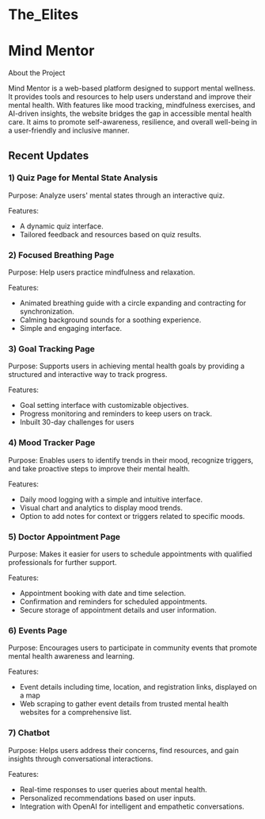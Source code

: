 # The_Elites
# Mind Mentor

About the Project

Mind Mentor is a web-based platform designed to support mental wellness. It provides tools and resources to help users understand and improve their mental health. With features like mood tracking, mindfulness exercises, and AI-driven insights, the website bridges the gap in accessible mental health care. It aims to promote self-awareness, resilience, and overall well-being in a user-friendly and inclusive manner.

## Recent Updates

### 1) Quiz Page for Mental State Analysis

Purpose: Analyze users' mental states through an interactive quiz.

Features:
* A dynamic quiz interface.
* Tailored feedback and resources based on quiz results.

### 2) Focused Breathing Page

Purpose: Help users practice mindfulness and relaxation.

Features:
* Animated breathing guide with a circle expanding and contracting for synchronization.
* Calming background sounds for a soothing experience.
* Simple and engaging interface.

### 3) Goal Tracking Page

Purpose: Supports users in achieving mental health goals by providing a structured and interactive way to track progress.

Features:
* Goal setting interface with customizable objectives.
* Progress monitoring and reminders to keep users on track.
* Inbuilt 30-day challenges for users

### 4) Mood Tracker Page

Purpose: Enables users to identify trends in their mood, recognize triggers, and take proactive steps to improve their mental health.

Features:
* Daily mood logging with a simple and intuitive interface.
* Visual chart and analytics to display mood trends.
* Option to add notes for context or triggers related to specific moods.

### 5) Doctor Appointment Page

Purpose: Makes it easier for users to schedule appointments with qualified professionals for further support.

Features:
* Appointment booking with date and time selection.
* Confirmation and reminders for scheduled appointments.
* Secure storage of appointment details and user information.

### 6) Events Page

Purpose: Encourages users to participate in community events that promote mental health awareness and learning.

Features:
* Event details including time, location, and registration links, displayed on a map
* Web scraping to gather event details from trusted mental health websites for a comprehensive list.

### 7) Chatbot

Purpose: Helps users address their concerns, find resources, and gain insights through conversational interactions.

Features:
* Real-time responses to user queries about mental health.
* Personalized recommendations based on user inputs.
* Integration with OpenAI for intelligent and empathetic conversations.




